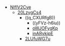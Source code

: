 - [NlflV2Cye](Change%20Log.md)
    - [20LzygCs4](Change%20Log.md)
        - ((q_CXURfgB))
            - ((yFVz-h6iu))
            - [oWJOFygKp](Change%20Log.md)
            - [inARykipE](Change%20Log.md)
        - [2LUfuWG7u](Change%20Log.md)